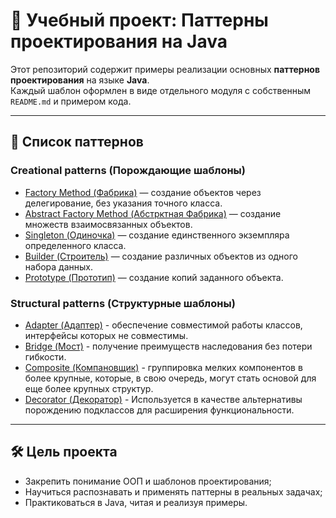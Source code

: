 # 🧠 Учебный проект: Паттерны проектирования на Java

Этот репозиторий содержит примеры реализации основных **паттернов проектирования** на языке **Java**.  
Каждый шаблон оформлен в виде отдельного модуля с собственным `README.md` и примером кода.

---

## 📂 Список паттернов

### Creational patterns (Порождающие шаблоны)
- [Factory Method (Фабрика)](factoryMethod/src/main/java/net/pattern/factory) — создание объектов через делегирование, без указания точного класса.
- [Abstract Factory Method (Абстрктная Фабрика)](abstractFactory/src/main/java/net/pattern/abstract_factory) — создание множеств взаимосвязанных объектов.
- [Singleton (Одиночка)](singleton/src/main/java/net/pattern/singleton) — создание единственного экземпляра определенного класса.
- [Builder (Строитель)](builder/src/main/java/net/pattern/builder) — создание различных объектов из одного набора данных.
- [Prototype (Прототип)](prototype/src/main/java/net/pattern/prototype) — создание копий заданного объекта.
### Structural patterns (Структурные шаблоны)
- [Adapter (Адаптер)](adapter/src/main/java/net/pattern/adapter) - обеспечение совместимой работы классов, интерфейсы которых не совместимы.
- [Bridge (Мост)](bridge/src/main/java/net/pattern/bridge) - получение преимуществ наследования без потери гибкости.
- [Composite (Компановщик)](composite/src/main/java/net/pattern/composite) - группировка мелких компонентов в более крупные, которые, в свою очередь, могут стать основой для еще более крупных структур.
- [Decorator (Декоратор)](decorator/src/main/java/net/pattern/decorator) - Используется в качестве альтернативы порождению подклассов для расширения функциональности.

---

## 🛠️ Цель проекта

- Закрепить понимание ООП и шаблонов проектирования;
- Научиться распознавать и применять паттерны в реальных задачах;
- Практиковаться в Java, читая и реализуя примеры.


